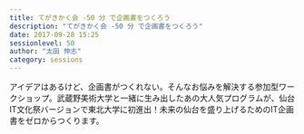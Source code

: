 ```yaml
---
title: てがきかく会 -50 分 で企画書をつくろう
description: "てがきかく会 -50 分 で企画書をつくろう"
date: 2017-09-28 15:25
sessionlevel: 50
author: "太田 伸志"
category: sessions
---
```

アイデアはあるけど、企画書がつくれない。そんなお悩みを解決する参加型ワークショップ。武蔵野美術大学と一緒に生み出したあの大人気プログラムが、仙台IT文化祭バージョンで東北大学に初進出！未来の仙台を盛り上げるためのIT企画書をゼロからつくります。
